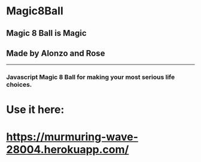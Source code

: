 # Magic8Ball
## Magic 8 Ball is Magic
## Made by Alonzo and Rose
* * *
### Javascript Magic 8 Ball for making your most serious life choices.

# Use it here:
# https://murmuring-wave-28004.herokuapp.com/
